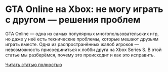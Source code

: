 # GTA Online на Xbox: не могу играть с другом — решения проблем



GTA Online — одна из самых популярных многопользовательских игр, но даже у неё есть технические проблемы, которые мешают друзьям играть вместе. Одна из распространённых жалоб игроков — невозможность присоединиться к лобби друга на Xbox Series S. В этой статье мы разберёмся, почему это происходит и как это исправить.

[Читать статью полностью](https://xyberbara.com/gaming/gta-online-xbox/)
